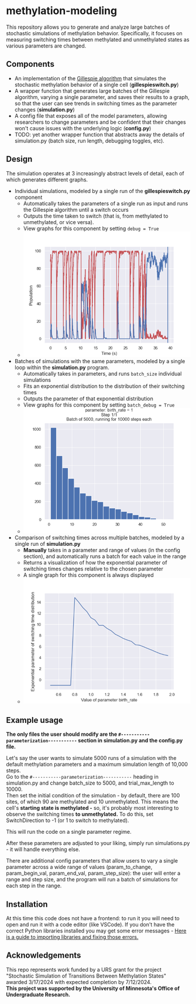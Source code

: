 # methylation-modeling
This repository allows you to generate and analyze large batches of stochastic simulations of methylation behavior. Specifically, it focuses on measuring switching times between methylated and unmethylated states as various parameters are changed.

## Components
- An implementation of the [Gillespie algorithm](https://en.wikipedia.org/wiki/Gillespie_algorithm) that simulates the stochastic methylation behavior of a single cell (**gillespieswitch.py**)
- A wrapper function that generates large batches of the Gillespie algorithm, varying a single parameter, and saves their results to a graph, so that the user can see trends in switching times as the parameter changes (**simulation.py**)
- A config file that exposes all of the model parameters, allowing researchers to change parameters and be confident that their changes won't cause issues with the underlying logic (**config.py**)
- TODO: yet another wrapper function that abstracts away the details of simulation.py (batch size, run length, debugging toggles, etc).

## Design
The simulation operates at 3 increasingly abstract levels of detail, each of which generates different graphs.
- Individual simulations, modeled by a single run of the **gillespieswitch.py** component
    - Automatically takes the parameters of a single run as input and runs the Gillespie algorithm until a switch occurs
    - Outputs the time taken to switch (that is, from methylated to unmethylated, or vice versa).
    - View graphs for this component by setting `debug = True`
    - ![Methylated and unmethylated sites over time in a single simulation](images/output1.png)
- Batches of simulations with the same parameters, modeled by a single loop within the **simulation.py** program.
    - Automatically takes in parameters, and runs `batch_size` individual simulations 
    - Fits an exponential distribution to the distribution of their switching times
    - Outputs the parameter of that exponential distribution
    - View graphs for this component by setting `batch_debug = True`
    - ![Distribution of switching times across all runs of the simulation](images/histogram1.png)
- Comparison of switching times across multiple batches, modeled by a single run of **simulation.py**
    - **Manually** takes in a parameter and range of values (in the config section), and automatically runs a batch for each value in the range
    - Returns a visualization of how the exponential parameter of switching times changes relative to the chosen parameter
    - A single graph for this component is always displayed
    - ![ExponentialParameters](images/ExponentialParameters.png)


## Example usage
**The only files the user should modify are the `#-----------parameterization-----------` section in simulation.py and the config.py file.**

Let's say the user wants to simulate 5000 runs of a simulation with the default methylation parameters and a maximum simulation length of 10,000 steps.   
Go to the `#-----------parameterization-----------` heading in simulation.py and change batch_size to 5000, and trial_max_length to 10000.  
Then set the initial condition of the simulation - by default, there are 100 sites, of which 90 are methylated and 10 unmethylated. This means the cell's **starting state is methylated -** so, it's probably most interesting to observe the switching times **to unmethylated.**  To do this, set SwitchDirection to -1 (or 1 to switch to methylated).  

This will run the code on a single parameter regime.  

After these parameters are adjusted to your liking, simply run simulations.py - it will handle everything else.


There are additional config parameters that allow users to vary a single parameter across a wide range of values (param_to_change, param_begin_val, param_end_val, param_step_size): the user will enter a range and step size, and the program will run a batch of simulations for each step in the range.



## Installation
At this time this code does not have a frontend: to run it you will need to open and run it with a code editor (like VSCode). If you don't have the correct Python libraries installed you may get some error messages - [Here is a guide to importing libraries and fixing those errors.](https://python.land/virtual-environments/installing-packages-with-pip)




## Acknowledgements
This repo represents work funded by a URS grant for the project  
"Stochastic Simulation of Transitions Between Methylation States"   
awarded 3/17/2024 with expected completion by 7/12/2024.  
**This project was supported by the University of Minnesota's Office of Undergraduate
Research.**